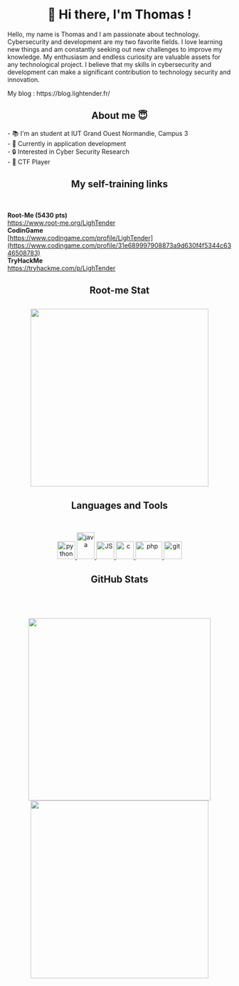<p>
    <h1 align="center">👋 Hi there, I'm Thomas !</h1>
</p>

<p>
Hello, my name is Thomas and I am passionate about technology. Cybersecurity and development are my two favorite fields. I love learning new things and am constantly seeking out new challenges to improve my knowledge. My enthusiasm and endless curiosity are valuable assets for any technological project. I believe that my skills in cybersecurity and development can make a significant contribution to technology security and innovation.
</p>

<p>My blog : https://blog.lightender.fr/</p>

<h2 align="center">About me 😇</h2>

<p>
- 📚 I'm an student at IUT Grand Ouest Normandie, Campus 3 <br />
- 📌 Currently in application development <br />
- 🔒 Interested in Cyber Security Research <br />
- 🚩 CTF Player
</p>


<p>
<h2 align="center"> My self-training links</h2>
</p>
<br />


<strong>Root-Me (5430 pts)</strong> <br>
https://www.root-me.org/LighTender
<br>
<strong>CodinGame</strong> <br>
[https://www.codingame.com/profile/LighTender](https://www.codingame.com/profile/31e689997908873a9d630f4f5344c6346508783)
<br>
<strong>TryHackMe</strong> <br>
https://tryhackme.com/p/LighTender

<p>
<h2 align="center">Root-me Stat<h2>
<p align="center">
    <a href="https://www.root-me.org/LighTender" target="_blank"> 
        <img src="https://root-me-diff.vercel.app/rm-gh?nickname=LighTender&gstats=show" width="400" />
    </a>
</p>

<h2 align="center"> Languages and Tools</h2>
</p>

<br />

<p align="center">
<a href="https://www.python.org/" target="_blank"> 
    <img src="https://upload.wikimedia.org/wikipedia/commons/thumb/c/c3/Python-logo-notext.svg/115px-Python-logo-notext.svg.png" alt="python" width="40" height="40"/> </a>
<a href="https://www.java.com/" target="_blank"> 
    <img src="https://upload.wikimedia.org/wikipedia/fr/thumb/2/2e/Java_Logo.svg/322px-Java_Logo.svg.png?20061227215918" alt="java" width="40" height="60"/> 
</a>
<a href="https://developer.mozilla.org/en-US/docs/Web/JavaScript" target="_blank"> 
    <img src="https://user-images.githubusercontent.com/87587438/221409649-6219a8e7-dcbb-411f-bf66-7e52d7c89551.png" alt="JS" width="40" height="40"/> 
</a>
<a href="https://en.wikipedia.org/wiki/C_(programming_language)" target="_blank"> 
    <img src="https://cdn.worldvectorlogo.com/logos/c-1.svg" alt="c" width="40" height="40"/> 
</a>
<a href="https://www.php.net/" target="_blank"> 
    <img src="https://user-images.githubusercontent.com/87587438/224856711-cc7dae31-e4ad-4136-97af-f0644d13b2cf.png" alt="php" width="60" height="40"/> 
</a>
<a href="https://git-scm.com/" target="_blank"> 
    <img src="https://upload.wikimedia.org/wikipedia/commons/thumb/3/3f/Git_icon.svg/97px-Git_icon.svg.png?20220905010122" alt="git" width="40" height="40"/> 
</a>
</p>



<p>
<h2 align="center">GitHub Stats<h2>
</p>
    
<br />
<p align="center">
<img src="https://github-readme-stats.vercel.app/api?username=LighTend3r&theme=radical&show_icons=true" width="410"/>
<img src="https://github-readme-stats.vercel.app/api/top-langs/?username=LighTend3r&layout=compact&theme=radical" width="400" />
</p>

